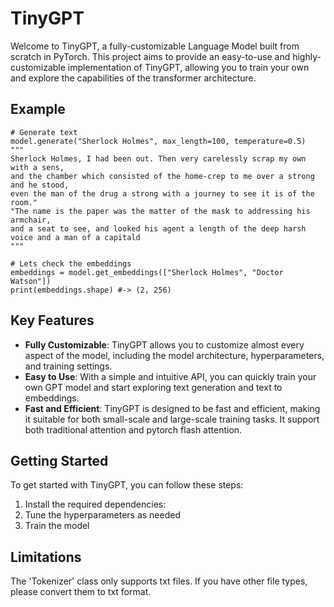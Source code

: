 # TinyGPT

Welcome to TinyGPT, a fully-customizable Language Model built from scratch in PyTorch. This project aims to provide an easy-to-use and highly-customizable implementation of TinyGPT, allowing you to train your own  and explore the capabilities of the transformer architecture.

## Example

    # Generate text
    model.generate("Sherlock Holmes", max_length=100, temperature=0.5)
    """
    Sherlock Holmes, I had been out. Then very carelessly scrap my own with a sens, 
    and the chamber which consisted of the home-crep to me over a strong and he stood, 
    even the man of the drug a strong with a journey to see it is of the room." 
    "The name is the paper was the matter of the mask to addressing his armchair, 
    and a seat to see, and looked his agent a length of the deep harsh voice and a man of a capitald
    """

    # Lets check the embeddings
    embeddings = model.get_embeddings(["Sherlock Holmes", "Doctor Watson"])
    print(embeddings.shape) #-> (2, 256)   

## Key Features

- **Fully Customizable**: TinyGPT allows you to customize almost every aspect of the model, including the model architecture, hyperparameters, and training settings.
- **Easy to Use**: With a simple and intuitive API, you can quickly train your own GPT model and start exploring text generation and text to embeddings.
- **Fast and Efficient**: TinyGPT is designed to be fast and efficient, making it suitable for both small-scale and large-scale training tasks. It support both traditional attention and pytorch flash attention.

## Getting Started

To get started with TinyGPT, you can follow these steps:

1. Install the required dependencies:
2. Tune the hyperparameters as needed
3. Train the model

## Limitations
The 'Tokenizer' class only supports txt files. If you have other file types, please convert them to txt format.
   
